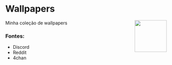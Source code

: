 # Wallpapers
<img src="https://avatars.githubusercontent.com/u/93789711?v=4" width="100" height="100" align="right">
Minha coleção de wallpapers

### Fontes:
* Discord
* Reddit
* 4chan

